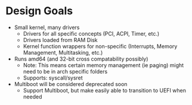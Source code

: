 # Design Goals
- Small kernel, many drivers
    - Drivers for all specific concepts (PCI, ACPI, Timer, etc.)
    - Drivers loaded from RAM Disk
    - Kernel function wrappers for non-specific (Interrupts, Memory Management, Multitasking, etc.)
- Runs amd64 (and 32-bit cross compatability possibly)
    - Note: This means certain memory management (ie paging) might need to be in
        arch specific folders
    - Supports: syscall/sysret
- Multiboot will be considered deprecated soon
    - Support Multiboot, but make easily able to transition to UEFI when needed